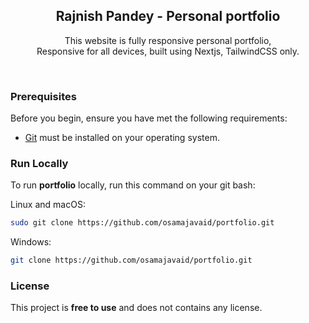 <div align="center">
  
 

  <h2 align="center">Rajnish Pandey - Personal portfolio</h2>

This website is fully responsive personal portfolio, <br />Responsive for all devices, built using Nextjs, TailwindCSS only.

<!-- <a href="https://osamajavaid.vercel.app/"><strong>➥ Live Demo</strong></a> -->

</div>

<br />

 

 

### Prerequisites

Before you begin, ensure you have met the following requirements:

- [Git](https://git-scm.com/downloads "Download Git") must be installed on your operating system.

### Run Locally

To run **portfolio** locally, run this command on your git bash:

Linux and macOS:

```bash
sudo git clone https://github.com/osamajavaid/portfolio.git
```

Windows:

```bash
git clone https://github.com/osamajavaid/portfolio.git
```

 
### License

This project is **free to use** and does not contains any license.
